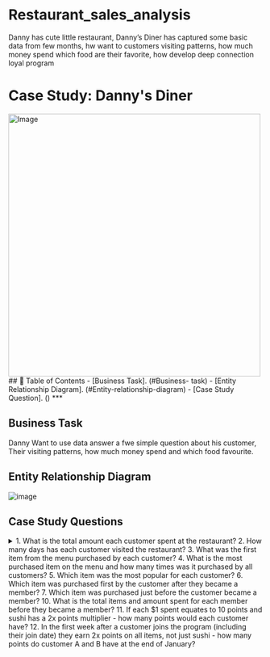 # Restaurant_sales_analysis
Danny has cute little restaurant, Danny’s Diner  has captured some basic data from few months, hw want to customers visiting patterns, how much money spend which food are their favorite, how develop deep connection loyal program
# Case Study: Danny's Diner
<img src="https://user-images.githubusercontent.com/81607668/127727503-9d9e7a25-93cb-4f95-8bd0-20b87cb4b459.png" alt="Image" width="500" height="520">
## 📑 Table of Contents
- [Business Task]. (#Business- task)
- [Entity Relationship Diagram]. (#Entity-relationship-diagram)
- [Case Study Question]. ()
***

## Business Task
Danny Want to use data answer a fwe simple question about his customer, Their visiting patterns, 
how much money spend and which food favourite.

## Entity Relationship Diagram
![image]()

## Case Study Questions
<details>
<summary>
<Click here to expand !
</summary>
1. What is the total amount each customer spent at the restaurant?
2. How many days has each customer visited the restaurant?
3. What was the first item from the menu purchased by each customer?
4. What is the most purchased item on the menu and how many times was it purchased by all customers?
5. Which item was the most popular for each customer?
6. Which item was purchased first by the customer after they became a member?
7. Which item was purchased just before the customer became a member?
10. What is the total items and amount spent for each member before they became a member?
11. If each $1 spent equates to 10 points and sushi has a 2x points multiplier - how many points would each customer have?
12. In the first week after a customer joins the program (including their join date) they earn 2x points on all items, not just sushi - how many points do customer A and B have at the end of January?
</details>
